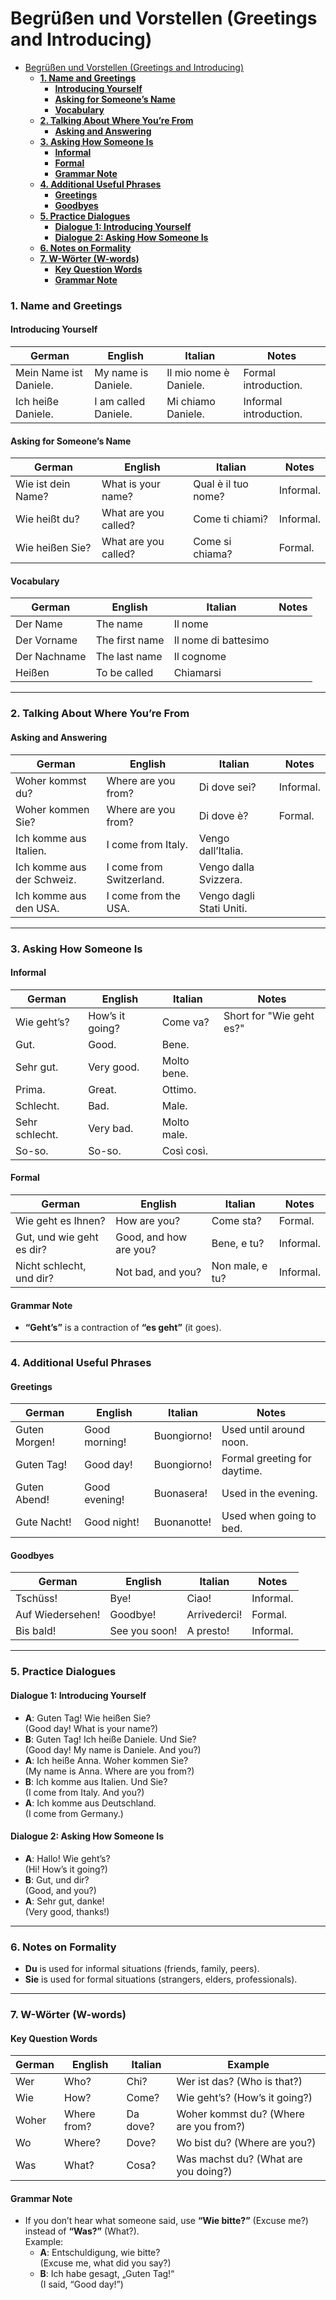 # Begrüßen und Vorstellen (Greetings and Introducing)


- [Begrüßen und Vorstellen (Greetings and Introducing)](#begrüßen-und-vorstellen-greetings-and-introducing)
    - [**1. Name and Greetings**](#1-name-and-greetings)
      - [**Introducing Yourself**](#introducing-yourself)
      - [**Asking for Someone’s Name**](#asking-for-someones-name)
      - [**Vocabulary**](#vocabulary)
    - [**2. Talking About Where You’re From**](#2-talking-about-where-youre-from)
      - [**Asking and Answering**](#asking-and-answering)
    - [**3. Asking How Someone Is**](#3-asking-how-someone-is)
      - [**Informal**](#informal)
      - [**Formal**](#formal)
      - [**Grammar Note**](#grammar-note)
    - [**4. Additional Useful Phrases**](#4-additional-useful-phrases)
      - [**Greetings**](#greetings)
      - [**Goodbyes**](#goodbyes)
    - [**5. Practice Dialogues**](#5-practice-dialogues)
      - [**Dialogue 1: Introducing Yourself**](#dialogue-1-introducing-yourself)
      - [**Dialogue 2: Asking How Someone Is**](#dialogue-2-asking-how-someone-is)
    - [**6. Notes on Formality**](#6-notes-on-formality)
    - [**7. W-Wörter (W-words)**](#7-w-wörter-w-words)
      - [**Key Question Words**](#key-question-words)
      - [**Grammar Note**](#grammar-note-1)


### **1. Name and Greetings**

#### **Introducing Yourself**
| **German**               | **English**               | **Italian**               | **Notes**                                   |
|--------------------------|--------------------------|--------------------------|--------------------------------------------|
| Mein Name ist Daniele.    | My name is Daniele.      | Il mio nome è Daniele.   | Formal introduction.                       |
| Ich heiße Daniele.        | I am called Daniele.     | Mi chiamo Daniele.       | Informal introduction.                     |

#### **Asking for Someone’s Name**
| **German**               | **English**               | **Italian**               | **Notes**                                   |
|--------------------------|--------------------------|--------------------------|--------------------------------------------|
| Wie ist dein Name?        | What is your name?       | Qual è il tuo nome?      | Informal.                                  |
| Wie heißt du?             | What are you called?     | Come ti chiami?          | Informal.                                  |
| Wie heißen Sie?           | What are you called?     | Come si chiama?          | Formal.                                    |

#### **Vocabulary**
| **German**               | **English**               | **Italian**               | **Notes**                                   |
|--------------------------|--------------------------|--------------------------|--------------------------------------------|
| Der Name                 | The name                 | Il nome                  |                                            |
| Der Vorname              | The first name           | Il nome di battesimo     |                                            |
| Der Nachname             | The last name            | Il cognome               |                                            |
| Heißen                   | To be called             | Chiamarsi                |                                            |

---

### **2. Talking About Where You’re From**

#### **Asking and Answering**
| **German**               | **English**               | **Italian**               | **Notes**                                   |
|--------------------------|--------------------------|--------------------------|--------------------------------------------|
| Woher kommst du?          | Where are you from?      | Di dove sei?             | Informal.                                  |
| Woher kommen Sie?         | Where are you from?      | Di dove è?               | Formal.                                    |
| Ich komme aus Italien.    | I come from Italy.       | Vengo dall’Italia.       |                                            |
| Ich komme aus der Schweiz.| I come from Switzerland. | Vengo dalla Svizzera.    |                                            |
| Ich komme aus den USA.    | I come from the USA.     | Vengo dagli Stati Uniti. |                                            |

---

### **3. Asking How Someone Is**

#### **Informal**
| **German**               | **English**               | **Italian**               | **Notes**                                   |
|--------------------------|--------------------------|--------------------------|--------------------------------------------|
| Wie geht’s?              | How’s it going?          | Come va?                 | Short for "Wie geht es?"                   |
| Gut.                     | Good.                    | Bene.                    |                                            |
| Sehr gut.                | Very good.               | Molto bene.              |                                            |
| Prima.                   | Great.                   | Ottimo.                  |                                            |
| Schlecht.                | Bad.                     | Male.                    |                                            |
| Sehr schlecht.           | Very bad.                | Molto male.              |                                            |
| So-so.                   | So-so.                   | Così così.               |                                            |

#### **Formal**
| **German**               | **English**               | **Italian**               | **Notes**                                   |
|--------------------------|--------------------------|--------------------------|--------------------------------------------|
| Wie geht es Ihnen?       | How are you?             | Come sta?                | Formal.                                    |
| Gut, und wie geht es dir?| Good, and how are you?   | Bene, e tu?              | Informal.                                  |
| Nicht schlecht, und dir? | Not bad, and you?        | Non male, e tu?          | Informal.                                  |

#### **Grammar Note**
- **“Geht’s”** is a contraction of **“es geht”** (it goes).

---

### **4. Additional Useful Phrases**

#### **Greetings**
| **German**               | **English**               | **Italian**               | **Notes**                                   |
|--------------------------|--------------------------|--------------------------|--------------------------------------------|
| Guten Morgen!            | Good morning!            | Buongiorno!              | Used until around noon.                    |
| Guten Tag!               | Good day!                | Buongiorno!              | Formal greeting for daytime.               |
| Guten Abend!             | Good evening!            | Buonasera!               | Used in the evening.                       |
| Gute Nacht!              | Good night!              | Buonanotte!              | Used when going to bed.                    |

#### **Goodbyes**
| **German**               | **English**               | **Italian**               | **Notes**                                   |
|--------------------------|--------------------------|--------------------------|--------------------------------------------|
| Tschüss!                 | Bye!                     | Ciao!                    | Informal.                                  |
| Auf Wiedersehen!         | Goodbye!                 | Arrivederci!             | Formal.                                    |
| Bis bald!                | See you soon!            | A presto!                | Informal.                                  |

---

### **5. Practice Dialogues**

#### **Dialogue 1: Introducing Yourself**
- **A**: Guten Tag! Wie heißen Sie?  
  (Good day! What is your name?)  
- **B**: Guten Tag! Ich heiße Daniele. Und Sie?  
  (Good day! My name is Daniele. And you?)  
- **A**: Ich heiße Anna. Woher kommen Sie?  
  (My name is Anna. Where are you from?)  
- **B**: Ich komme aus Italien. Und Sie?  
  (I come from Italy. And you?)  
- **A**: Ich komme aus Deutschland.  
  (I come from Germany.)  

#### **Dialogue 2: Asking How Someone Is**
- **A**: Hallo! Wie geht’s?  
  (Hi! How’s it going?)  
- **B**: Gut, und dir?  
  (Good, and you?)  
- **A**: Sehr gut, danke!  
  (Very good, thanks!)  

---

### **6. Notes on Formality**
- **Du** is used for informal situations (friends, family, peers).
- **Sie** is used for formal situations (strangers, elders, professionals).

---

### **7. W-Wörter (W-words)**

#### **Key Question Words**
| **German**               | **English**               | **Italian**               | **Example**                                |
|--------------------------|--------------------------|--------------------------|--------------------------------------------|
| Wer                      | Who?                     | Chi?                     | Wer ist das? (Who is that?)                |
| Wie                      | How?                     | Come?                    | Wie geht’s? (How’s it going?)              |
| Woher                    | Where from?              | Da dove?                 | Woher kommst du? (Where are you from?)     |
| Wo                       | Where?                   | Dove?                    | Wo bist du? (Where are you?)               |
| Was                      | What?                    | Cosa?                    | Was machst du? (What are you doing?)       |

#### **Grammar Note**
- If you don’t hear what someone said, use **“Wie bitte?”** (Excuse me?) instead of **“Was?”** (What?).  
  Example:  
  - **A**: Entschuldigung, wie bitte?  
    (Excuse me, what did you say?)  
  - **B**: Ich habe gesagt, „Guten Tag!“  
    (I said, “Good day!”)
